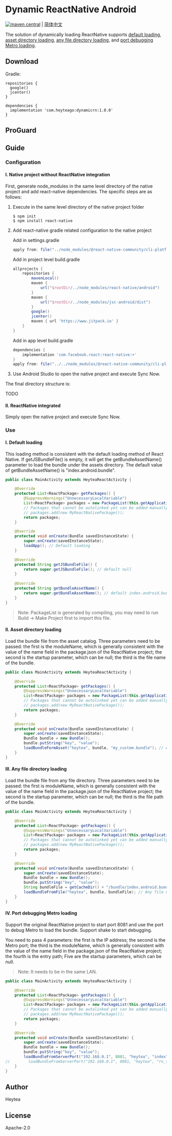 # Dynamic ReactNative Android

[![maven central](https://img.shields.io/badge/maven_central-1.0.0-green)]() | [简体中文](./README-CN.md)

The solution of dynamically loading ReactNative supports [default loading](#ⅰ-default-loading), [asset directory loading](#ⅱ-asset-directory-loading), [any file directory loading](#ⅲ-any-file-directory-loading), and [port debugging Metro loading](#ⅳ-port-debugging-metro-loading).

## Download

Gradle:

```
repositories {
  google()
  jcenter()
}

dependencies {
  implementation 'com.heyteago:dynamicrn:1.0.0'
}
```

## ProGuard

## Guide

### Configuration

#### Ⅰ. Native project without ReactNative integration

First, generate node_modules in the same level directory of the native project and add react-native dependencies. The specific steps are as follows:

1. Execute in the same level directory of the native project folder

	```shell
	$ npm init
	$ npm install react-native
	```
2. Add react-native gradle related configuration to the native project

	Add in settings.gradle
	
	```gradle
	apply from: file("../node_modules/@react-native-community/cli-platform-android/native_modules.gradle"); applyNativeModulesSettingsGradle(settings)
	```
	Add in project level build.gradle
	
	```gradle
	allprojects {
		repositories {
			mavenLocal()
			maven {
				url("$rootDir/../node_modules/react-native/android")
			}
			maven {
				url("$rootDir/../node_modules/jsc-android/dist")
			}
			google()
			jcenter()
            maven { url 'https://www.jitpack.io' }
		}
	}
	```
	Add in app level build.gradle
	
	```gradle
	dependencies {
		implementation 'com.facebook.react:react-native:+'
	}
    apply from: file("../../node_modules/@react-native-community/cli-platform-android/native_modules.gradle"); applyNativeModulesAppBuildGradle(project)
	```
3. Use Android Studio to open the native project and execute Sync Now.

The final directory structure is:

TODO

#### Ⅱ. ReactNative integrated

Simply open the native project and execute Sync Now.

### Use

#### Ⅰ. Default loading

This loading method is consistent with the default loading method of React Native. If getJSBundleFile() is empty, it will get the getBundleAssetName() parameter to load the bundle under the assets directory. The default value of getBundleAssetName() is "index.android.bundle".

```java
public class MainActivity extends HeyteaReactActivity {

    @Override
    protected List<ReactPackage> getPackages() {
        @SuppressWarnings("UnnecessaryLocalVariable")
        List<ReactPackage> packages = new PackageList(this.getApplication()).getPackages();
        // Packages that cannot be autolinked yet can be added manually here, for example:
        // packages.add(new MyReactNativePackage());
        return packages;
    }

    @Override
    protected void onCreate(Bundle savedInstanceState) {
        super.onCreate(savedInstanceState);
        loadApp(); // Default loading
    }

    @Override
    protected String getJSBundleFile() {
        return super.getJSBundleFile(); // default null
    }
    
    @Override
    protected String getBundleAssetName() {
        return super.getBundleAssetName(); // default index.android.bundle
    }
}
```

> Note: PackageList is generated by compiling, you may need to run Build -> Make Project first to import this file.

#### Ⅱ. Asset directory loading

Load the bundle file from the asset catalog. Three parameters need to be passed: the first is the moduleName, which is generally consistent with the value of the name field in the package.json of the ReactNative project; the second is the startup parameter, which can be null; the third is the file name of the bundle.

```java
public class MainActivity extends HeyteaReactActivity {

    @Override
    protected List<ReactPackage> getPackages() {
        @SuppressWarnings("UnnecessaryLocalVariable")
        List<ReactPackage> packages = new PackageList(this.getApplication()).getPackages();
        // Packages that cannot be autolinked yet can be added manually here, for example:
        // packages.add(new MyReactNativePackage());
        return packages;
    }

    @Override
    protected void onCreate(Bundle savedInstanceState) {
        super.onCreate(savedInstanceState);
        Bundle bundle = new Bundle();
        bundle.putString("key", "value");
        loadBundleFormAsset("heytea", bundle, "my_custom.bundle"); // Asset directory loading
    }
}
```

#### Ⅲ. Any file directory loading

Load the bundle file from any file directory. Three parameters need to be passed: the first is moduleName, which is generally consistent with the value of the name field in the package.json of the ReactNative project; the second is the startup parameter, which can be null; the third is the file path of the bundle.

```java
public class MainActivity extends HeyteaReactActivity {

    @Override
    protected List<ReactPackage> getPackages() {
        @SuppressWarnings("UnnecessaryLocalVariable")
        List<ReactPackage> packages = new PackageList(this.getApplication()).getPackages();
        // Packages that cannot be autolinked yet can be added manually here, for example:
        // packages.add(new MyReactNativePackage());
        return packages;
    }

    @Override
    protected void onCreate(Bundle savedInstanceState) {
        super.onCreate(savedInstanceState);
        Bundle bundle = new Bundle();
        bundle.putString("key", "value");
        String bundleFile = getCacheDir() + "/bundle/index.android.bundle";
        loadBundleFromFile("heytea", bundle, bundleFile); // Any file directory loading
    }
}
```

#### Ⅳ. Port debugging Metro loading

Support the original ReactNative project to start port 8081 and use the port to debug Metro to load the bundle. Support shake to start debugging.

You need to pass 4 parameters: the first is the IP address; the second is the Metro port; the third is the moduleName, which is generally consistent with the value of the name field in the package.json of the ReactNative project; the fourth is the entry path; Five are the startup parameters, which can be null.

> Note: It needs to be in the same LAN.

```java
public class MainActivity extends HeyteaReactActivity {

    @Override
    protected List<ReactPackage> getPackages() {
        @SuppressWarnings("UnnecessaryLocalVariable")
        List<ReactPackage> packages = new PackageList(this.getApplication()).getPackages();
        // Packages that cannot be autolinked yet can be added manually here, for example:
        // packages.add(new MyReactNativePackage());
        return packages;
    }

    @Override
    protected void onCreate(Bundle savedInstanceState) {
        super.onCreate(savedInstanceState);
        Bundle bundle = new Bundle();
        bundle.putString("key", "value");
        loadBundleFromServerPort("192.168.0.1", 8081, "heytea", "index", null); // Port debugging Metro loading
//        loadBundleFromServerPort("192.168.0.1", 8081, "heytea", "rn_temp/index", bundle);
    }
}
```

## Author

Heytea

## License

Apache-2.0
